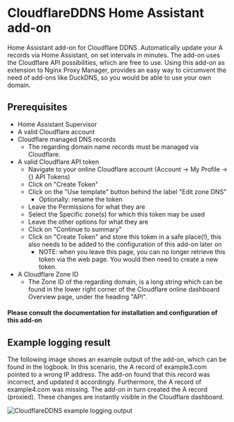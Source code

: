 # CloudflareDDNS Home Assistant add-on
Home Assistant add-on for Cloudflare DDNS.
Automatically update your A records via Home Assistant, on set intervals in minutes.
The add-on uses the Cloudflare API possibilities, which are free to use.
Using this add-on as extension to Nginx Proxy Manager, provides an easy way to circumvent the need of add-ons like DuckDNS, so you would be able to use your own domain.

## Prerequisites
- Home Assistant Supervisor
- A valid Cloudflare account
- Cloudflare managed DNS records
  - The regarding domain name records must be managed via Cloudflare.
- A valid Cloudflare API token
  - Navigate to your online Cloudflare account (Account → My Profile → {} API Tokens)
  - Click on "Create Token"
  - Click on the "Use template" button behind the label "Edit zone DNS"
    - Optionally: rename the token
  - Leave the Permissions for what they are
  - Select the Specific zone(s) for which this token may be used
  - Leave the other options for what they are
  - Click on "Continue to summary"
  - Click on "Create Token" and store this token in a safe place(!), this also needs to be added to the configuration of this add-on later on
    - NOTE: when you leave this page, you can no longer retrieve this token via the web page. You would then need to create a new token.
- A Cloudflare Zone ID
  - The Zone ID of the regarding domain, is a long string which can be found in the lower right corner of the Cloudflare online dashboard Overview page, under the heading "API".

#### Please consult the documentation for installation and configuration of this add-on

## Example logging result

The following image shows an example output of the add-on, which can be found in the logbook. In this scenario, the A record of example3.com pointed to a wrong IP address. The add-on found that this record was incorrect, and updated it accordingly. Furthermore, the A record of example4.com was missing. The add-on in turn created the A record (proxied). These changes are instantly visible in the Cloudflare dashboard.

![CloudflareDDNS example logging output][screenshot]

[screenshot]: https://raw.githubusercontent.com/MennovH/HomeAssistant/main/CloudflareDDNS/images/example_log.png
